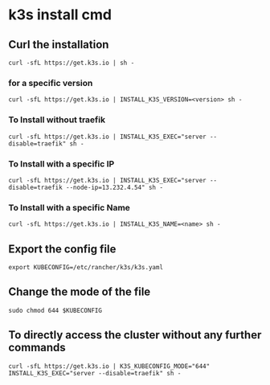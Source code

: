 # k3s install cmd

## Curl the installation
```
curl -sfL https://get.k3s.io | sh -
```
### for a specific version
```
curl -sfL https://get.k3s.io | INSTALL_K3S_VERSION=<version> sh -
```
### To Install without traefik
```
curl -sfL https://get.k3s.io | INSTALL_K3S_EXEC="server --disable=traefik" sh -
```
### To Install with a specific IP
```
curl -sfL https://get.k3s.io | INSTALL_K3S_EXEC="server --disable=traefik --node-ip=13.232.4.54" sh -
```
### To Install with a specific Name
```
curl -sfL https://get.k3s.io | INSTALL_K3S_NAME=<name> sh -
```

## Export the config file
```
export KUBECONFIG=/etc/rancher/k3s/k3s.yaml
```

## Change the mode of the file 
```
sudo chmod 644 $KUBECONFIG
```

## To directly access the cluster without any further commands 
```
curl -sfL https://get.k3s.io | K3S_KUBECONFIG_MODE="644" INSTALL_K3S_EXEC="server --disable=traefik" sh -
```
